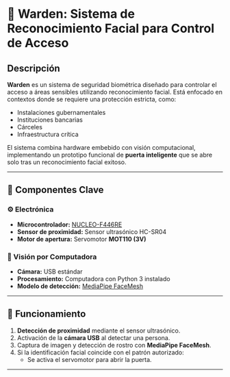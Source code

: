 

# 🔐 Warden: Sistema de Reconocimiento Facial para Control de Acceso

## Descripción

**Warden** es un sistema de seguridad biométrica diseñado para controlar el acceso a áreas sensibles utilizando reconocimiento facial. Está enfocado en contextos donde se requiere una protección estricta, como:

- Instalaciones gubernamentales
- Instituciones bancarias
- Cárceles
- Infraestructura crítica

El sistema combina hardware embebido con visión computacional, implementando un prototipo funcional de **puerta inteligente** que se abre solo tras un reconocimiento facial exitoso.

---

## 🧠 Componentes Clave

### ⚙️ Electrónica
- **Microcontrolador:** [NUCLEO-F446RE](https://www.st.com/en/evaluation-tools/nucleo-f446re.html)
- **Sensor de proximidad:** Sensor ultrasónico HC-SR04
- **Motor de apertura:** Servomotor **MOT110 (3V)**

### 🎥 Visión por Computadora
- **Cámara:** USB estándar
- **Procesamiento:** Computadora con Python 3 instalado
- **Modelo de detección:** [MediaPipe FaceMesh](https://google.github.io/mediapipe/solutions/face_mesh)

---

## 🔧 Funcionamiento

1. **Detección de proximidad** mediante el sensor ultrasónico.
2. Activación de la **cámara USB** al detectar una persona.
3. Captura de imagen y detección de rostro con **MediaPipe FaceMesh**.
4. Si la identificación facial coincide con el patrón autorizado:
   - Se activa el servomotor para abrir la puerta.

---
